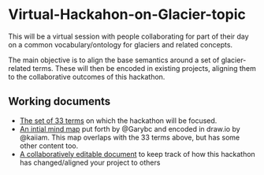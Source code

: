 # Virtual-Hackahon-on-Glacier-topic
This will be a virtual session with people collaborating for part of their day on a common vocabulary/ontology for glaciers and related concepts.

The main objective is to align the base semantics around a set of glacier-related terms. These will then be encoded in existing projects, aligning them to the collaborative outcomes of this hackathon.

## Working documents

- [The set of 33 terms](https://docs.google.com/spreadsheets/d/1_Nm1vj2hM7a3Gewkqkrnkn0zSTGOQK5JH0tGj8PNIU8/edit#gid=32243948) on which the hackathon will be focused.
- [An intial mind map](https://www.draw.io/#G1_2ybICAzjOjYlgf-93Xme5DfdgYaRsJ6) put forth by @Garybc and encoded in draw.io by @kaiiam. This map overlaps with the 33 terms above, but has some other content too.
- [A collaboratively editable document](https://docs.google.com/document/d/1TF20sW2crq45cIb0pe1Nyx-6DcjlfQx5oFg4sAyj3wM/edit) to keep track of how this hackathon has changed/aligned your project to others

